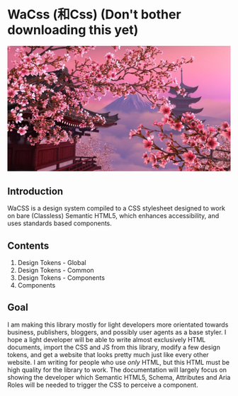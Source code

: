 # WaCss (和Css) (Don't bother downloading this yet)
![Sakura - Cherry Blossom](/docs/images/sakura.jpg)

## Introduction

WaCSS is a design system compiled to a CSS stylesheet designed to work on bare (Classless) Semantic HTML5, which enhances accessibility, and uses standards based components. 

## Contents

1. Design Tokens - Global
2. Design Tokens - Common
3. Design Tokens - Components
4. Components

## Goal

I am making this library mostly for light developers more orientated towards business, publishers, bloggers, and possibly user agents as a base styler. I hope a light developer will be able to write almost exclusively HTML documents, import the CSS and JS from this library, modify a few design tokens, and get a website that looks pretty much just like every other website. I am writing for people who use *only* HTML, but this HTML must be high quality for the library to work. The documentation will largely focus on showing the developer which Semantic HTML5, Schema, Attributes and Aria Roles will be needed to trigger the CSS to perceive a component.
